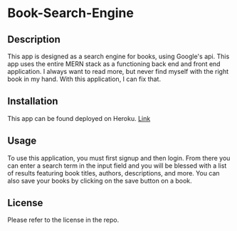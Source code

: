 # Book-Search-Engine

## Description

This app is designed as a search engine for books, using Google's api. This app uses the entire MERN stack as a functioning back end and front end application. I always want to read more, but never find myself with the right book in my hand. With this application, I can fix that.

## Installation

This app can be found deployed on Heroku.
[Link](https://git.heroku.com/book-search-engine-awesome.git)
## Usage

To use this application, you must first signup and then login. From there you can enter a search term in the input field and you will be blessed with a list of results featuring book titles, authors, descriptions, and more. You can also save your books by clicking on the save button on a book.

## License

Please refer to the license in the repo.
